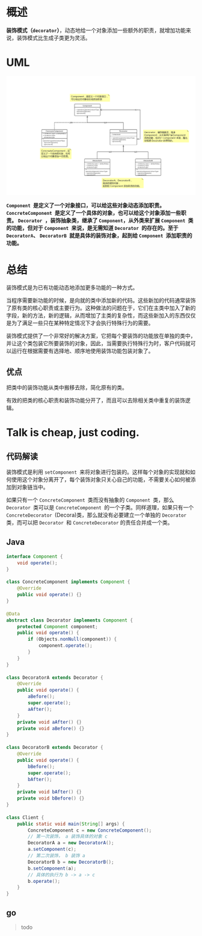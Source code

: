 # 概述

**装饰模式（`decorator`）**，动态地给一个对象添加一些额外的职责，就增加功能来说，装饰模式比生成子类更为灵活。

# UML

![decorator](decorator.png)

**`Component `是定义了一个对象接口，可以给这些对象动态添加职责。 `ConcreteComponent `是定义了一个具体的对象，也可以给这个对象添加一些职责。 `Decorator `，装饰抽象类，继承了 `Component`，从外类来扩展 `Component `类的功能，但对于 `Component `来说，是无需知道 `Decorator `的存在的。至于 `DecoratorA`、 `DecoratorB `就是具体的装饰对象，起到给 `Component `添加职责的功能。**



# 总结

装饰模式是为已有功能动态地添加更多功能的一种方式。

当程序需要新功能的时候，是向就的类中添加新的代码。这些新加的代码通常装饰了原有类的核心职责或主要行为。这种做法的问题在于，它们在主类中加入了新的字段，新的方法，新的逻辑，从而增加了主类的复杂性，而这些新加入的东西仅仅是为了满足一些只在某种特定情况下才会执行特殊行为的需要。

装饰模式提供了一个非常好的解决方案，它把每个要装饰的功能放在单独的类中，并让这个类包装它所要装饰的对象，因此，当需要执行特殊行为时，客户代码就可以运行在根据需要有选择地、顺序地使用装饰功能包装对象了。

## 优点

把类中的装饰功能从类中搬移去除，简化原有的类。

有效的把类的核心职责和装饰功能分开了，而且可以去除相关类中重复的装饰逻辑。



# Talk is cheap, just coding.

## 代码解读

装饰模式是利用 `setComponent `来将对象进行包装的。这样每个对象的实现就和如何使用这个对象分离开了，每个装饰对象只关心自己的功能，不需要关心如何被添加到对象链当中。

如果只有一个 `ConcreteComponent `类而没有抽象的 `Component `类，那么 `Decorator `类可以是 `ConcreteComponent `的一个子类。同样道理，如果只有一个 `ConcreteDecorator `(Decora)类，那么就没有必要建立一个单独的 `Decorator`类，而可以把 `Decorator `和 `ConcreteDecorator` 的责任合并成一个类。

## Java

```java
interface Component {
    void operate();
}

class ConcreteComponent implements Component {
    @Override
    public void operate() {}
}

@Data
abstract class Decorator implements Component {
    protected Component component;
    public void operate() {
        if (Objects.nonNull(component)) {
            component.operate();
        }
    }
}

class DecoratorA extends Decorator {
    @Override
    public void operate() {
        aBefore();
        super.operate();
        aAfter();
    }
    private void aAfter() {}
    private void aBefore() {}
}

class DecoratorB extends Decorator {
    @Override
    public void operate() {
        bBefore();
        super.operate();
        bAfter();
    }
    private void bAfter() {}
    private void bBefore() {}
}

class Client {
    public static void main(String[] args) {
        ConcreteComponent c = new ConcreteComponent();
        // 第一次装饰， a 装饰具体的对象 c
        DecoratorA a = new DecoratorA();
        a.setComponent(c);
        // 第二次装饰， b 装饰 a
        DecoratorB b = new DecoratorB();
        b.setComponent(a);
        // 具体的执行为 b -> a -> c
        b.operate();
    }
}

```

## go

> todo

